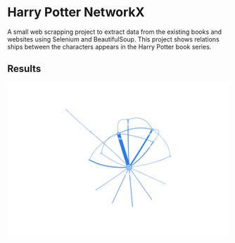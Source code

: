 
# Harry Potter NetworkX

A small web scrapping project to extract data from the existing books and websites using Selenium and BeautifulSoup. This project shows relations ships between the characters appears in the Harry Potter book series.

## Results

![alt text](https://github.com/sagarkumarraj1997/Harry_Potter_NetworkX/blob/[branch]/Results.png?raw=true)
